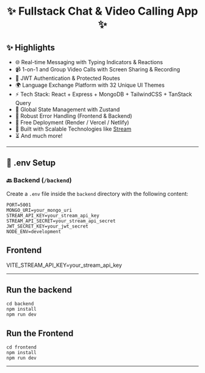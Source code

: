 <h1 align="center">✨ Fullstack Chat & Video Calling App ✨</h1>

## ✨ Highlights

- 🌐 Real-time Messaging with Typing Indicators & Reactions  
- 📹 1-on-1 and Group Video Calls with Screen Sharing & Recording  
- 🔐 JWT Authentication & Protected Routes  
- 🌍 Language Exchange Platform with 32 Unique UI Themes  
- ⚡ Tech Stack: React + Express + MongoDB + TailwindCSS + TanStack Query  
- 🧠 Global State Management with Zustand  
- 🚨 Robust Error Handling (Frontend & Backend)  
- 🚀 Free Deployment (Render / Vercel / Netlify)  
- 🎯 Built with Scalable Technologies like [Stream](https://getstream.io)  
- ⏳ And much more!

---

## 🧪 .env Setup

### 🔙 Backend (`/backend`)

Create a `.env` file inside the `backend` directory with the following content:

```env
PORT=5001
MONGO_URI=your_mongo_uri
STREAM_API_KEY=your_stream_api_key
STREAM_API_SECRET=your_stream_api_secret
JWT_SECRET_KEY=your_jwt_secret
NODE_ENV=development

```
## Frontend
VITE_STREAM_API_KEY=your_stream_api_key

---

## Run the backend

```
cd backend
npm install
npm run dev
```

## Run the Frontend

```
cd frontend
npm install
npm run dev

```

----
